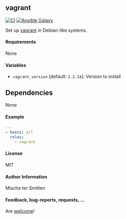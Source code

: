 ## vagrant

[![CI](https://github.com/Oefenweb/ansible-vagrant/workflows/CI/badge.svg)](https://github.com/Oefenweb/ansible-vagrant/actions?query=workflow%3ACI)
[![Ansible Galaxy](http://img.shields.io/badge/ansible--galaxy-vagrant-blue.svg)](https://galaxy.ansible.com/Oefenweb/vagrant)

Set up [vagrant](https://www.vagrantup.com/) in Debian-like systems.

#### Requirements

None

#### Variables

* `vagrant_version` [default: `2.2.14`]: Version to install

## Dependencies

None

#### Example

```yaml
---
- hosts: all
  roles:
    - vagrant
```

#### License

MIT

#### Author Information

Mischa ter Smitten

#### Feedback, bug-reports, requests, ...

Are [welcome](https://github.com/Oefenweb/ansible-vagrant/issues)!
